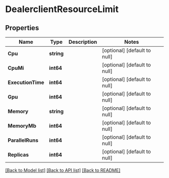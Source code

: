 # DealerclientResourceLimit

## Properties
Name | Type | Description | Notes
------------ | ------------- | ------------- | -------------
**Cpu** | **string** |  | [optional] [default to null]
**CpuMi** | **int64** |  | [optional] [default to null]
**ExecutionTime** | **int64** |  | [optional] [default to null]
**Gpu** | **int64** |  | [optional] [default to null]
**Memory** | **string** |  | [optional] [default to null]
**MemoryMb** | **int64** |  | [optional] [default to null]
**ParallelRuns** | **int64** |  | [optional] [default to null]
**Replicas** | **int64** |  | [optional] [default to null]

[[Back to Model list]](../README.md#documentation-for-models) [[Back to API list]](../README.md#documentation-for-api-endpoints) [[Back to README]](../README.md)


